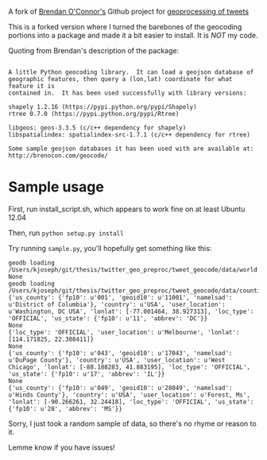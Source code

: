A fork of [Brendan O'Connor's](http://brenocon.com) Github project for [geoprocessing of tweets](https://github.com/brendano/twitter_geo_preproc)

This is a forked version where I turned the barebones of the geocoding portions into a package and made it a bit easier to install. It is *NOT* my code.

Quoting from Brendan's description of the package:

```

A little Python geocoding library.  It can load a geojson database of
geographic features, then query a (lon,lat) coordinate for what feature it is
contained in.  It has been used successfully with library versions:

shapely 1.2.16 (https://pypi.python.org/pypi/Shapely)
rtree 0.7.0 (https://pypi.python.org/pypi/Rtree)

libgeos: geos-3.3.5 (c/c++ dependency for shapely)
libspatialindex: spatialindex-src-1.7.1 (c/c++ dependency for rtree)

Some sample geojson databases it has been used with are available at:
http://brenocon.com/geocode/

```

Sample usage
============

First, run install_script.sh, which appears to work fine on at least Ubuntu 12.04

Then, run ```python setup.py install```

Try running ```sample.py```, you'll hopefully get something like this:

```
geodb loading /Users/kjoseph/git/thesis/twitter_geo_preproc/tweet_geocode/data/world.json
None
geodb loading /Users/kjoseph/git/thesis/twitter_geo_preproc/tweet_geocode/data/counties.tiger2010.json
{'us_county': {'fp10': u'001', 'geoid10': u'11001', 'namelsad': u'District of Columbia'}, 'country': u'USA', 'user_location': u'Washington, DC USA', 'lonlat': [-77.001464, 38.927313], 'loc_type': 'OFFICIAL', 'us_state': {'fp10': u'11', 'abbrev': 'DC'}}
None
{'loc_type': 'OFFICIAL', 'user_location': u'Melbourne', 'lonlat': [114.171825, 22.308411]}
None
{'us_county': {'fp10': u'043', 'geoid10': u'17043', 'namelsad': u'DuPage County'}, 'country': u'USA', 'user_location': u'West Chicago', 'lonlat': [-88.188283, 41.883195], 'loc_type': 'OFFICIAL', 'us_state': {'fp10': u'17', 'abbrev': 'IL'}}
None
{'us_county': {'fp10': u'049', 'geoid10': u'28049', 'namelsad': u'Hinds County'}, 'country': u'USA', 'user_location': u'Forest, Ms', 'lonlat': [-90.266261, 32.24418], 'loc_type': 'OFFICIAL', 'us_state': {'fp10': u'28', 'abbrev': 'MS'}}
```

Sorry, I just took a random sample of data, so there's no rhyme or reason to it. 


Lemme know if you have issues!
